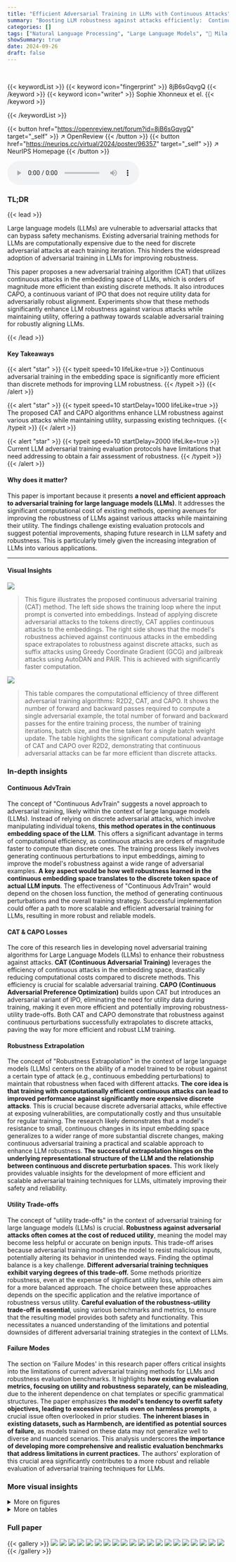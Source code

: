 ```yaml
---
title: "Efficient Adversarial Training in LLMs with Continuous Attacks"
summary: "Boosting LLM robustness against attacks efficiently:  Continuous adversarial training in embedding space outperforms discrete methods, achieving improved robustness with less computation."
categories: []
tags: ["Natural Language Processing", "Large Language Models", "🏢 Mila, Université de Montréal",]
showSummary: true
date: 2024-09-26
draft: false
---
```


<br>

{{< keywordList >}}
{{< keyword icon="fingerprint" >}} 8jB6sGqvgQ {{< /keyword >}}
{{< keyword icon="writer" >}} Sophie Xhonneux et el. {{< /keyword >}}
 
{{< /keywordList >}}

{{< button href="https://openreview.net/forum?id=8jB6sGqvgQ" target="_self" >}}
↗ OpenReview
{{< /button >}}
{{< button href="https://neurips.cc/virtual/2024/poster/96357" target="_self" >}}
↗ NeurIPS Homepage
{{< /button >}}


<audio controls>
    <source src="https://ai-paper-reviewer.com/8jB6sGqvgQ/podcast.wav" type="audio/wav">
    Your browser does not support the audio element.
</audio>


### TL;DR


{{< lead >}}

Large language models (LLMs) are vulnerable to adversarial attacks that can bypass safety mechanisms.  Existing adversarial training methods for LLMs are computationally expensive due to the need for discrete adversarial attacks at each training iteration. This hinders the widespread adoption of adversarial training in LLMs for improving robustness.

This paper proposes a new adversarial training algorithm (CAT) that utilizes continuous attacks in the embedding space of LLMs, which is orders of magnitude more efficient than existing discrete methods. It also introduces CAPO, a continuous variant of IPO that does not require utility data for adversarially robust alignment.  Experiments show that these methods significantly enhance LLM robustness against various attacks while maintaining utility, offering a pathway towards scalable adversarial training for robustly aligning LLMs.

{{< /lead >}}


#### Key Takeaways

{{< alert "star" >}}
{{< typeit speed=10 lifeLike=true >}} Continuous adversarial training in the embedding space is significantly more efficient than discrete methods for improving LLM robustness. {{< /typeit >}}
{{< /alert >}}

{{< alert "star" >}}
{{< typeit speed=10 startDelay=1000 lifeLike=true >}} The proposed CAT and CAPO algorithms enhance LLM robustness against various attacks while maintaining utility, surpassing existing techniques. {{< /typeit >}}
{{< /alert >}}

{{< alert "star" >}}
{{< typeit speed=10 startDelay=2000 lifeLike=true >}} Current LLM adversarial training evaluation protocols have limitations that need addressing to obtain a fair assessment of robustness. {{< /typeit >}}
{{< /alert >}}

#### Why does it matter?
This paper is important because it presents **a novel and efficient approach to adversarial training for large language models (LLMs)**.  It addresses the significant computational cost of existing methods, opening avenues for improving the robustness of LLMs against various attacks while maintaining their utility.  The findings challenge existing evaluation protocols and suggest potential improvements, shaping future research in LLM safety and robustness. This is particularly timely given the increasing integration of LLMs into various applications.

------
#### Visual Insights



![](https://ai-paper-reviewer.com/8jB6sGqvgQ/figures_1_1.jpg)

> This figure illustrates the proposed continuous adversarial training (CAT) method.  The left side shows the training loop where the input prompt is converted into embeddings.  Instead of applying discrete adversarial attacks to the tokens directly, CAT applies continuous attacks to the embeddings. The right side shows that the model's robustness achieved against continuous attacks in the embedding space extrapolates to robustness against discrete attacks, such as suffix attacks using Greedy Coordinate Gradient (GCG) and jailbreak attacks using AutoDAN and PAIR. This is achieved with significantly faster computation.





![](https://ai-paper-reviewer.com/8jB6sGqvgQ/tables_5_1.jpg)

> This table compares the computational efficiency of three different adversarial training algorithms: R2D2, CAT, and CAPO. It shows the number of forward and backward passes required to compute a single adversarial example, the total number of forward and backward passes for the entire training process, the number of training iterations, batch size, and the time taken for a single batch weight update. The table highlights the significant computational advantage of CAT and CAPO over R2D2, demonstrating that continuous adversarial attacks can be far more efficient than discrete attacks.





### In-depth insights


#### Continuous AdvTrain
The concept of "Continuous AdvTrain" suggests a novel approach to adversarial training, likely within the context of large language models (LLMs).  Instead of relying on discrete adversarial attacks, which involve manipulating individual tokens, **this method operates in the continuous embedding space of the LLM**. This offers a significant advantage in terms of computational efficiency, as continuous attacks are orders of magnitude faster to compute than discrete ones.  The training process likely involves generating continuous perturbations to input embeddings, aiming to improve the model's robustness against a wide range of adversarial examples.  **A key aspect would be how well robustness learned in the continuous embedding space translates to the discrete token space of actual LLM inputs**.  The effectiveness of "Continuous AdvTrain" would depend on the chosen loss function, the method of generating continuous perturbations and the overall training strategy.  Successful implementation could offer a path to more scalable and efficient adversarial training for LLMs, resulting in more robust and reliable models.

#### CAT & CAPO Losses
The core of this research lies in developing novel adversarial training algorithms for Large Language Models (LLMs) to enhance their robustness against attacks.  **CAT (Continuous Adversarial Training)** leverages the efficiency of continuous attacks in the embedding space, drastically reducing computational costs compared to discrete methods.  This efficiency is crucial for scalable adversarial training.  **CAPO (Continuous Adversarial Preference Optimization)** builds upon CAT but introduces an adversarial variant of IPO, eliminating the need for utility data during training, making it even more efficient and potentially improving robustness-utility trade-offs. Both CAT and CAPO demonstrate that robustness against continuous perturbations successfully extrapolates to discrete attacks, paving the way for more efficient and robust LLM training.

#### Robustness Extrapolation
The concept of "Robustness Extrapolation" in the context of large language models (LLMs) centers on the ability of a model trained to be robust against a certain type of attack (e.g., continuous embedding perturbations) to maintain that robustness when faced with different attacks.  **The core idea is that training with computationally efficient continuous attacks can lead to improved performance against significantly more expensive discrete attacks**. This is crucial because discrete adversarial attacks, while effective at exposing vulnerabilities, are computationally costly and thus unsuitable for regular training.  The research likely demonstrates that a model's resistance to small, continuous changes in its input embedding space generalizes to a wider range of more substantial discrete changes, making continuous adversarial training a practical and scalable approach to enhance LLM robustness.  **The successful extrapolation hinges on the underlying representational structure of the LLM and the relationship between continuous and discrete perturbation spaces.**  This work likely provides valuable insights for the development of more efficient and scalable adversarial training techniques for LLMs, ultimately improving their safety and reliability.

#### Utility Trade-offs
The concept of "utility trade-offs" in the context of adversarial training for large language models (LLMs) is crucial.  **Robustness against adversarial attacks often comes at the cost of reduced utility**, meaning the model may become less helpful or accurate on benign inputs. This trade-off arises because adversarial training modifies the model to resist malicious inputs, potentially altering its behavior in unintended ways.  Finding the optimal balance is a key challenge.  **Different adversarial training techniques exhibit varying degrees of this trade-off.** Some methods prioritize robustness, even at the expense of significant utility loss, while others aim for a more balanced approach.  The choice between these approaches depends on the specific application and the relative importance of robustness versus utility.  **Careful evaluation of the robustness-utility trade-off is essential**, using various benchmarks and metrics, to ensure that the resulting model provides both safety and functionality.  This necessitates a nuanced understanding of the limitations and potential downsides of different adversarial training strategies in the context of LLMs.

#### Failure Modes
The section on 'Failure Modes' in this research paper offers critical insights into the limitations of current adversarial training methods for LLMs and robustness evaluation benchmarks.  It highlights **how existing evaluation metrics, focusing on utility and robustness separately, can be misleading**, due to the inherent dependence on chat templates or specific grammatical structures. The paper emphasizes **the model's tendency to overfit safety objectives, leading to excessive refusals even on harmless prompts**, a crucial issue often overlooked in prior studies.  **The inherent biases in existing datasets, such as Harmbench, are identified as potential sources of failure**, as models trained on these data may not generalize well to diverse and nuanced scenarios. This analysis underscores **the importance of developing more comprehensive and realistic evaluation benchmarks that address limitations in current practices.**  The authors' exploration of this crucial area significantly contributes to a more robust and reliable evaluation of adversarial training techniques for LLMs.


### More visual insights

<details>
<summary>More on figures
</summary>


![](https://ai-paper-reviewer.com/8jB6sGqvgQ/figures_6_1.jpg)

> This figure shows the trade-off between utility and robustness for three different adversarial training methods (CAT, CAPO, and R2D2) across five different LLMs.  It compares the performance of these methods against several benchmarks measuring both utility (MMLU, ARC-E, ARC-C, MT-BENCH) and robustness (GCG, AUTODAN, PAIR) against various attacks.  The results illustrate that the proposed methods (CAT and CAPO) achieve significantly better robustness with a minor decrease in utility compared to the baseline and R2D2.


![](https://ai-paper-reviewer.com/8jB6sGqvgQ/figures_8_1.jpg)

> This figure shows the results of experiments comparing three adversarial training methods (CAT, CAPO, and R2D2) across five different language models.  The goal is to evaluate the trade-off between model utility (measured by performance on MMLU, ARC-E, ARC-C, and MT-BENCH) and robustness against adversarial attacks (GCG, AutoDAN, and PAIR).  The figure demonstrates that CAT and CAPO achieve significantly higher robustness than R2D2 with only a small decrease in utility, suggesting that these methods are effective for improving the robustness of LLMs against attacks.


![](https://ai-paper-reviewer.com/8jB6sGqvgQ/figures_17_1.jpg)

> This figure shows the results of an embedding attack performed on two different models, PHI-3-MINI and GEMMA.  The attacks are performed within an e-ball around the instruction embeddings, using the same epsilon value as during training.  Subfigure (a) and (b) show the cross-entropy loss for each attack iteration, demonstrating that adversarial training improves the models' robustness against these attacks. Subfigure (c) shows the results of an unconstrained attack, illustrating that even without constraints, gradient obfuscation is not a significant factor and the models still ultimately fail when the attacks are unconstrained.


</details>




<details>
<summary>More on tables
</summary>


![](https://ai-paper-reviewer.com/8jB6sGqvgQ/tables_14_1.jpg)
> This table lists the hyperparameter settings used for training the various language models using the Continuous-Adversarial UL (CAT) algorithm.  The hyperparameters cover learning rate, batch size, number of epochs, optimizer, adversarial learning rate, epsilon (attack strength), beta (IPO parameter, only relevant for CAPO), cutoff values for away and toward losses, the utility data ratio, maximum sequence length, and weights for away, toward and utility losses. Quantization level is also included.

![](https://ai-paper-reviewer.com/8jB6sGqvgQ/tables_14_2.jpg)
> This table shows the hyperparameter settings used for training models using the CAPO algorithm.  It includes parameters related to learning rate, batch size, number of epochs, optimizer, adversarial learning rate, epsilon (attack strength), beta (IPO parameter), cutoffs for away and toward losses, utility data ratio, maximum sequence length, loss weights, and quantization.

![](https://ai-paper-reviewer.com/8jB6sGqvgQ/tables_14_3.jpg)
> This table lists the six large language models (LLMs) used in the paper's experiments.  For each model, it provides the model name, a reference to its source, and a URL where it can be accessed.

![](https://ai-paper-reviewer.com/8jB6sGqvgQ/tables_15_1.jpg)
> This table presents a comprehensive evaluation of different Language Models (LLMs) before and after applying two novel adversarial training algorithms: Continuous-Adversarial UL (CAT) and Continuous-Adversarial IPO (CAPO).  It compares their performance to a baseline model (ZEPHYR + R2D2) using several metrics, including utility benchmarks (MMLU, ARC-E, ARC-C, MT-BENCH, HARMLESS) and robustness against various adversarial attacks (GCG, AutoDAN, PAIR, ICL).  The table shows the trade-off between model utility and robustness to different attack strategies, highlighting the effectiveness of CAT and CAPO in improving model robustness.

![](https://ai-paper-reviewer.com/8jB6sGqvgQ/tables_15_2.jpg)
> This table presents the attack success rates of the simple adaptive attack proposed by Andriushchenko et al. [2] on several models.  The simple adaptive attack's success rate is measured against 39 standard behavior examples from the Harmbench dataset.  One model (Zephyr-C-AdvUL) failed to converge on a single example (id 7), which is noted. The results show the effectiveness of different adversarial training methods in mitigating the impact of this specific attack.

![](https://ai-paper-reviewer.com/8jB6sGqvgQ/tables_15_3.jpg)
> This table shows the results of an ablation study comparing the performance of a one-step adversarial training approach to the multi-step approach.  It indicates the changes in MMLU, ARC-E, ARC-C, and GCG metrics when using one-step adversarial training compared to the baseline model.

![](https://ai-paper-reviewer.com/8jB6sGqvgQ/tables_16_1.jpg)
> This table presents the results of an ablation study where the model was trained using IPO and NPO methods without adversarial attacks.  It compares the performance on MMLU, ARC-E, ARC-C, and GCG to the base model, showcasing the impact of removing adversarial training from the training process. The difference from the base model in terms of MMLU score (higher is better), ARC-E score (higher is better), ARC-C score (higher is better), and GCG loss (lower is better) is presented.

![](https://ai-paper-reviewer.com/8jB6sGqvgQ/tables_16_2.jpg)
> This table presents the results of an ablation study where the models were fine-tuned using IPO and NPO without adversarial training.  The results show the difference in MMLU, ARC-E, ARC-C, and GCG scores compared to the baseline models. It demonstrates that  neither IPO nor NPO without adversarial attacks improve robustness.

![](https://ai-paper-reviewer.com/8jB6sGqvgQ/tables_19_1.jpg)
> This table presents the number of times each model refused to answer a question from the MMLU benchmark when the chat template was enabled.  The models listed include both baseline models and models trained using different adversarial training techniques (UL, IPO).  The results highlight a potential failure mode where models trained for adversarial robustness become overly cautious and refuse to answer even benign questions.

![](https://ai-paper-reviewer.com/8jB6sGqvgQ/tables_20_1.jpg)
> This table presents the attack success rate (ASR) for different models on the POLITEHARMBENCH dataset.  The POLITEHARMBENCH dataset is a modified version of the original Harmbench dataset, where harmful prompts are rephrased in a polite manner.  This table shows how the politeness of the prompts affects the model's vulnerability to adversarial attacks.  The models include various versions of GEMMA, PHI-3-MINI, MISTRAL-7B, ZEPHYR-7B, and ZEPHYR + R2D2, both with and without adversarial training (UL and IPO) applied. The results highlight the potential vulnerabilities even when adversarial attacks are expressed politely.

</details>




### Full paper

{{< gallery >}}
<img src="https://ai-paper-reviewer.com/8jB6sGqvgQ/1.png" class="grid-w50 md:grid-w33 xl:grid-w25" />
<img src="https://ai-paper-reviewer.com/8jB6sGqvgQ/2.png" class="grid-w50 md:grid-w33 xl:grid-w25" />
<img src="https://ai-paper-reviewer.com/8jB6sGqvgQ/3.png" class="grid-w50 md:grid-w33 xl:grid-w25" />
<img src="https://ai-paper-reviewer.com/8jB6sGqvgQ/4.png" class="grid-w50 md:grid-w33 xl:grid-w25" />
<img src="https://ai-paper-reviewer.com/8jB6sGqvgQ/5.png" class="grid-w50 md:grid-w33 xl:grid-w25" />
<img src="https://ai-paper-reviewer.com/8jB6sGqvgQ/6.png" class="grid-w50 md:grid-w33 xl:grid-w25" />
<img src="https://ai-paper-reviewer.com/8jB6sGqvgQ/7.png" class="grid-w50 md:grid-w33 xl:grid-w25" />
<img src="https://ai-paper-reviewer.com/8jB6sGqvgQ/8.png" class="grid-w50 md:grid-w33 xl:grid-w25" />
<img src="https://ai-paper-reviewer.com/8jB6sGqvgQ/9.png" class="grid-w50 md:grid-w33 xl:grid-w25" />
<img src="https://ai-paper-reviewer.com/8jB6sGqvgQ/10.png" class="grid-w50 md:grid-w33 xl:grid-w25" />
<img src="https://ai-paper-reviewer.com/8jB6sGqvgQ/11.png" class="grid-w50 md:grid-w33 xl:grid-w25" />
<img src="https://ai-paper-reviewer.com/8jB6sGqvgQ/12.png" class="grid-w50 md:grid-w33 xl:grid-w25" />
<img src="https://ai-paper-reviewer.com/8jB6sGqvgQ/13.png" class="grid-w50 md:grid-w33 xl:grid-w25" />
<img src="https://ai-paper-reviewer.com/8jB6sGqvgQ/14.png" class="grid-w50 md:grid-w33 xl:grid-w25" />
<img src="https://ai-paper-reviewer.com/8jB6sGqvgQ/15.png" class="grid-w50 md:grid-w33 xl:grid-w25" />
<img src="https://ai-paper-reviewer.com/8jB6sGqvgQ/16.png" class="grid-w50 md:grid-w33 xl:grid-w25" />
<img src="https://ai-paper-reviewer.com/8jB6sGqvgQ/17.png" class="grid-w50 md:grid-w33 xl:grid-w25" />
<img src="https://ai-paper-reviewer.com/8jB6sGqvgQ/18.png" class="grid-w50 md:grid-w33 xl:grid-w25" />
<img src="https://ai-paper-reviewer.com/8jB6sGqvgQ/19.png" class="grid-w50 md:grid-w33 xl:grid-w25" />
<img src="https://ai-paper-reviewer.com/8jB6sGqvgQ/20.png" class="grid-w50 md:grid-w33 xl:grid-w25" />
{{< /gallery >}}